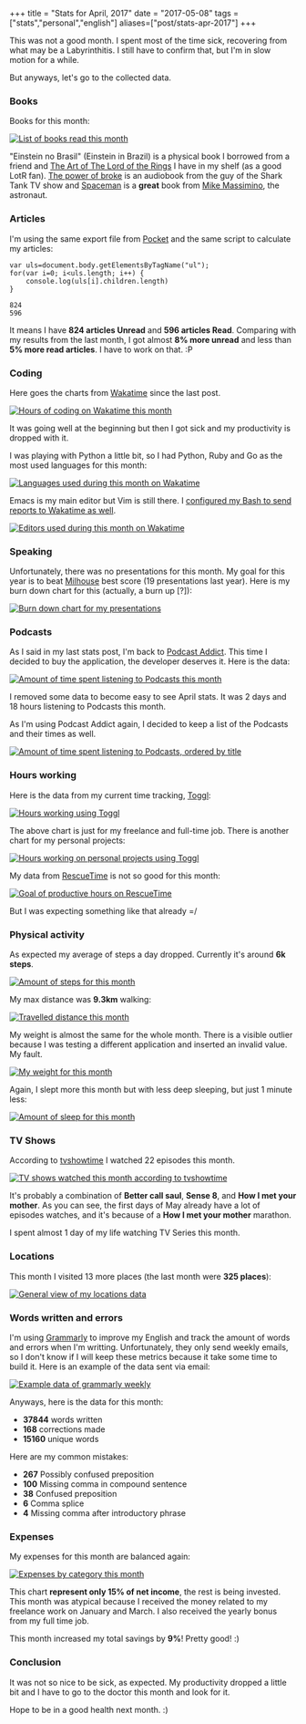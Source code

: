 +++
title = "Stats for April, 2017"
date = "2017-05-08"
tags = ["stats","personal","english"]
aliases=["post/stats-apr-2017"]
+++

This was not a good month. I spent most of the time sick, recovering
from what may be a Labyrinthitis. I still have to confirm that, but
I'm in slow motion for a while.

But anyways, let's go to the collected data.

### Books

Books for this month:

[![List of books read this month](/images/stats/2017/apr/goodreads.png "List of books read this month")](https://www.goodreads.com/pothix "")

"Einstein no Brasil" (Einstein in Brazil) is a physical book I
borrowed from a friend
and [The Art of The Lord of the Rings](http://amzn.to/2rW9stD) I have
in my shelf (as a good LotR
fan). [The power of broke](http://amzn.to/2sx3a4v) is an audiobook
from the guy of the Shark Tank TV show
and [Spaceman](http://amzn.to/2rqMXt8) is a **great** book
from
[Mike Massimino](https://en.wikipedia.org/wiki/Michael_J._Massimino),
the astronaut.

### Articles

I'm using the same export file from [Pocket](https://getpocket.com) and the same script to calculate my articles:

```
var uls=document.body.getElementsByTagName("ul");
for(var i=0; i<uls.length; i++) {
    console.log(uls[i].children.length)
}

824
596
```

It means I have **824 articles Unread** and **596 articles
Read**. Comparing with my results from the last month, I got almost **8%
more unread** and less than **5% more read articles**. I have to work on
that. :P

### Coding

Here goes the charts from [Wakatime](https://wakatime.com/i/PotHix)
since the last post.

[![Hours of coding on Wakatime this month](/images/stats/2017/apr/wakatime-coding.png "Hours of coding on Wakatime this month")](https://wakatime.com/@PotHix "")

It was going well at the beginning but then I got sick and my
productivity is dropped with it.

I was playing with Python a little bit, so I had Python, Ruby and Go
as the most used languages for this month:

[![Languages used during this month on Wakatime](/images/stats/2017/apr/wakatime-languages.png "Languages used during this month on Wakatime")](https://wakatime.com/@PotHix "")

Emacs is my main editor but Vim is still there. I [configured my Bash to send reports to Wakatime as well](https://github.com/irondoge/bash-wakatime).

[![Editors used during this month on Wakatime](/images/stats/2017/apr/wakatime-editors.png "Editors used during this month on Wakatime")](https://wakatime.com/@PotHix "")

### Speaking

Unfortunately, there was no presentations for this month. My goal for
this year is to beat [Milhouse](http://milhouseonsoftware.com.br) best
score (19 presentations last year). Here is my burn down chart for
this (actually, a burn up [?]):

[![Burn down chart for my presentations](/images/stats/2017/apr/presentations.png "Burn down chart for my presentations")](/images/stats/2017/apr/presentations.png "")


### Podcasts

As I said in my last stats post, I'm back
to
[Podcast Addict](https://play.google.com/store/apps/details?id=com.bambuna.podcastaddict&hl=en). This
time I decided to buy the application, the developer deserves it. Here is the data:

[![Amount of time spent listening to Podcasts this month](/images/stats/2017/apr/podcasts.jpg "Amount of time spent listening to Podcasts this month")](/images/stats/2017/apr/podcasts.jpg)

I removed some data to become easy to see April stats. It was 2 days
and 18 hours listening to Podcasts this month.

As I'm using Podcast Addict again, I decided to keep a list of the
Podcasts and their times as well.

[![Amount of time spent listening to Podcasts, ordered by title](/images/stats/2017/apr/podcast_titles.jpg "Amount of time spent listening to Podcasts, ordered by title")](/images/stats/2017/apr/podcast_titles.jpg)

### Hours working

Here is the data from my current time
tracking, [Toggl](https://toggl.com):

[![Hours working using Toggl](/images/stats/2017/apr/toggl-time-working.png "Hours working using Toggl")](/images/stats/2017/apr/toggl-time-working.png "")

The above chart is just for my freelance and full-time job. There is
another chart for my personal projects:

[![Hours working on personal projects using Toggl](/images/stats/2017/apr/toggl-time-personal-projects.png "Hours working on personal projects using Toggl")](/images/stats/2017/apr/toggl-time-personal-projects.png "")

My data from [RescueTime](https://www.rescuetime.com/ref/1403570) is not so good for this month:

[![Goal of productive hours on RescueTime](/images/stats/2017/apr/rescuetime-productivetime.png "Goal of productive hours on RescueTime")](/images/stats/2017/apr/rescuetime-productivetime.png "")

But I was expecting something like that already =/

### Physical activity

As expected my average of steps a day dropped. Currently it's around **6k steps**.

[![Amount of steps for this month](/images/stats/2017/apr/physical-activity-steps.png "Amount of steps for this month")](/images/stats/2017/apr/physical-activity-steps.png "")

My max distance was **9.3km** walking:

[![Travelled distance this month](/images/stats/2017/apr/physical-activity-distance.png "Travelled distance this month")](/images/stats/2017/apr/physical-activity-distance.png "")

My weight is almost the same for the whole month. There is a visible
outlier because I was testing a different application and inserted an
invalid value. My fault.

[![My weight for this month](/images/stats/2017/apr/physical-activity-weight.png "My weight for this month")](/images/stats/2017/apr/physical-activity-weight.png "")

Again, I slept more this month but with less deep sleeping, but just 1
minute less:

[![Amount of sleep for this month](/images/stats/2017/apr/sleep.jpg "Amount of sleep for this month")](/images/stats/2017/apr/sleep.jpg "")

### TV Shows

According to [tvshowtime](https://www.tvshowtime.com) I watched 22 episodes this month.

[![TV shows watched this month according to tvshowtime](/images/stats/2017/apr/tvshows.jpg "TV shows watched this month according to tvshowtime")](/images/stats/2017/apr/tvshows.jpg "")

It's probably a combination of **Better call saul**, **Sense 8**, and
**How I met your mother**. As you can see, the first days of May
already have a lot of episodes watches, and it's because of a **How I
met your mother** marathon.

I spent almost 1 day of my life watching TV Series this month.

### Locations

This month I visited 13 more places (the last month were **325 places**):

[![General view of my locations data](/images/stats/2017/apr/location-general.png "General view of my locations data")](/images/stats/2017/apr/location-general.png "")

### Words written and errors

I'm using [Grammarly](https://grammarly.com) to improve my English and
track the amount of words and errors when I'm writting. Unfortunately,
they only send weekly emails, so I don't know if I will keep these
metrics because it take some time to build it. Here is an example of
the data sent via email:

[![Example data of grammarly weekly](/images/stats/2017/apr/grammarly.png "Example data of grammarly weekly")](/images/stats/2017/apr/grammarly.png "")

Anyways, here is the data for this month:

+ **37844** words written
+ **168** corrections made
+ **15160** unique words

Here are my common mistakes:

+ **267** Possibly confused preposition
+ **100** Missing comma in compound sentence
+ **38** Confused preposition
+ **6** Comma splice
+ **4** Missing comma after introductory phrase

### Expenses

My expenses for this month are balanced again:

[![Expenses by category this month](/images/stats/2017/apr/expenses.jpg "Expenses by category this month")](/images/stats/2017/apr/expenses.jpg "")

This chart **represent only 15% of net income**, the rest is being
invested. This month was atypical because I received the money related
to my freelance work on January and March. I also received the yearly
bonus from my full time job.

This month increased my total savings by **9%**! Pretty good! :)

### Conclusion

It was not so nice to be sick, as expected. My productivity dropped a
little bit and I have to go to the doctor this month and look for it.

Hope to be in a good health next month. :)
